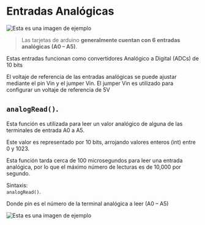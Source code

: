 # Entradas Analógicas
![Esta es una imagen de ejemplo](http://robots-argentina.com.ar/didactica/wp-content/uploads/PINOUT-ANALOGICO.png)

>Las tarjetas de arduino **generalmente cuentan con
6 entradas analógicas (A0 – A5)**.

Estas entradas funcionan como convertidores
Analógico a Digital (ADCs) de 10 bits

El voltaje de referencia de las entradas analógicas se 
puede ajustar mediante el pin Vin y el jumper Vin.
El jumper Vin es utilizado para configurar un voltaje 
de referencia de 5V

 ## `analogRead()`.

 Esta función es utilizada para leer un valor analógico de alguna de las terminales de entrada A0 a A5. 
 
 Este valor es representado por
 10 bits, arrojando valores enteros (int) entre 0 y 1023.


 Esta función tarda cerca de 100 microsegundos para leer una
 entrada analógica, por lo que el máximo número de lecturas es de
 10,000 por segundo.


 Sintaxis:  
 `analogRead()`.

 Donde pin es el número de la terminal analógica a leer (A0 – A5)

![Esta es una imagen de ejemplo](blob:https://web.whatsapp.com/15afc9be-8b9c-4dd0-85a5-7b61749c0759)